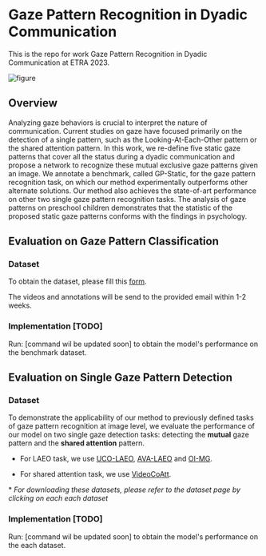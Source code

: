 # Gaze Pattern Recognition in Dyadic Communication

This is the repo for work Gaze Pattern Recognition in Dyadic Communication at ETRA 2023. 

![figure](demo/etra_sample.gif)

## Overview
Analyzing gaze behaviors is crucial to interpret the nature of communication. Current studies on gaze have focused primarily on the detection of a single pattern, such as the Looking-At-Each-Other pattern or the shared attention pattern. In this work, we re-define five static gaze patterns that cover all the status during a dyadic communication and propose a network to recognize these mutual exclusive gaze patterns given an image. We annotate a benchmark, called GP-Static, for the gaze pattern recognition task, on which our method experimentally outperforms other alternate solutions. Our method also achieves the state-of-art performance on other two single gaze pattern recognition tasks. The analysis of gaze patterns on preschool children demonstrates that the statistic of the proposed static gaze patterns conforms with the findings in psychology.

##  Evaluation on Gaze Pattern Classification
### Dataset
To obtain the dataset, please fill this [form](https://forms.gle/Qhx2M3KGf4WEN2xX8). 

The videos and annotations will be send to the provided email within 1-2 weeks.

### Implementation [TODO]
Run: [command wil be updated soon] to obtain the model's performance on the benchmark dataset.


##  Evaluation on Single Gaze Pattern Detection 
### Dataset
To demonstrate the applicability of our method to previously defined tasks of gaze pattern recognition at image level, we evaluate the performance of our model on two single gaze detection tasks: detecting the **mutual** gaze pattern and the **shared attention** pattern.

- For LAEO task, we use [UCO-LAEO](https://www.robots.ox.ac.uk/~vgg/research/laeonet/main_cvpr2019.html), [AVA-LAEO](https://www.robots.ox.ac.uk/~vgg/research/laeonet/main_cvpr2019.html) and [OI-MG](https://research.google/resources/datasets/google-open-images-mutual-gaze-dataset/).

- For shared attention task, we use [VideoCoAtt](http://www.stat.ucla.edu/~lifengfan/shared_attention). 

\* *For downloading these datasets, please refer to the dataset page by clicking on each each dataset*

### Implementation [TODO]

Run: [command wil be updated soon] to obtain the model's performance on the each dataset.

